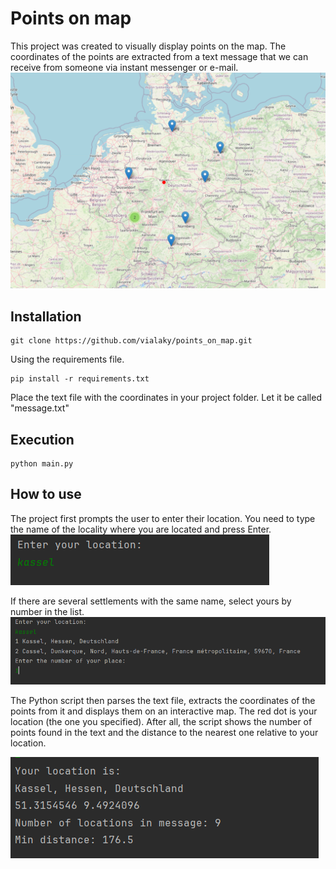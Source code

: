 # Points on map

This project was created to visually display points on the map. The coordinates of the points are extracted from a text message that we can receive from someone via instant messenger or e-mail.
![](https://github.com/vialaky/points_on_map/blob/main/docs/points_on_map_screenshot1.png)


## Installation

```
git clone https://github.com/vialaky/points_on_map.git
```

Using the requirements file.

```
pip install -r requirements.txt
```

Place the text file with the coordinates in your project folder. Let it be called "message.txt"

## Execution

```
python main.py
```

## How to use

The project first prompts the user to enter their location. You need to type the name of the locality where you are located and press Enter. 
![](https://github.com/vialaky/points_on_map/blob/main/docs/points_on_map_screenshot2.png)

If there are several settlements with the same name, select yours by number in the list.
![](https://github.com/vialaky/points_on_map/blob/main/docs/points_on_map_screenshot3.png)

The Python script then parses the text file, extracts the coordinates of the points from it and displays them on an interactive map.
The red dot is your location (the one you specified).
After all, the script shows the number of points found in the text and the distance to the nearest one relative to your location.

![](https://github.com/vialaky/points_on_map/blob/main/docs/points_on_map_screenshot4.png)

